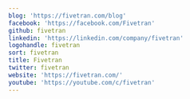 ```yaml
---
blog: 'https://fivetran.com/blog'
facebook: 'https://facebook.com/Fivetran'
github: fivetran
linkedin: 'https://linkedin.com/company/fivetran'
logohandle: fivetran
sort: fivetran
title: Fivetran
twitter: fivetran
website: 'https://fivetran.com/'
youtube: 'https://youtube.com/c/fivetran'
---
```


